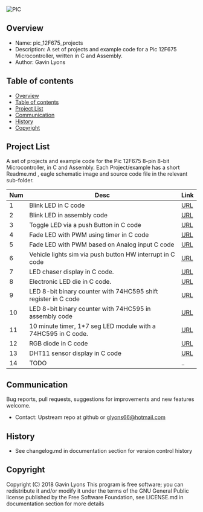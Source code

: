 

![PIC](https://github.com/gavinlyonsrepo/pic_12F675_projects/blob/master/images/pic12F675.jpg)

Overview
--------------------------------------------
* Name: pic_12F675_projects
* Description: A set of projects and example code for a Pic 12F675 Microcontroller,
written in C and Assembly.
* Author: Gavin Lyons

Table of contents
---------------------------

  * [Overview](#overview)
  * [Table of contents](#table-of-contents)
  * [Project List](#project-list)
  * [Communication](#communication)
  * [History](#history)
  * [Copyright](#copyright)


Project List
-----------------------------------------
A set of projects and example code for the Pic 12F675 8-pin 8-bit Microcontroller,
in C and Assembly.
Each Project/example has a short Readme.md , eagle schematic image and source code file
in the relevant sub-folder.

| Num | Desc | Link |
| --- | --- | --- |
| 1  | Blink LED in C code  | [URL](projects/blink_led_c) |
| 2  | Blink LED in assembly code | [URL](projects/blink_led_asm)
| 3  | Toggle LED via a push Button in C code | [URL](projects/push_button_c) |
| 4  | Fade LED with PWM using timer in C code | [URL](projects/pwm_fade_timer_led_c) |
| 5  | Fade LED with PWM based on Analog input C code | [URL](projects/pwm_pot_led_c) |
| 6  | Vehicle lights sim via push button HW interrupt in C code |[URL](projects/emergency_lights_c) |
| 7  | LED chaser display in C code. | [URL](projects/knight_rider_c) |
| 8  | Electronic LED die in C code. | [URL](projects/die_c) |
| 9  | LED 8-bit binary counter with 74HC595 shift register in C code | [URL](projects/74HC595_c) |
| 10  | LED 8-bit binary counter with 74HC595 in assembly code | [URL](projects/74HC595_asm) |
| 11  | 10 minute timer, 1*7 seg LED module with a 74HC595 in C code. | [URL](projects/egg_timer_c) |
| 12 | RGB diode in C code |  [URL](projects/rgb_c) |
| 13 | DHT11 sensor display in C code  |  [URL](projects/dht11) |
| 14 | TODO |  .. |

Communication
-----------

Bug reports, pull requests, suggestions for improvements
and new features welcome.
* Contact: Upstream repo at github or glyons66@hotmail.com

History
------------------

* See changelog.md in documentation section for version control history

Copyright
---------
Copyright (C) 2018 Gavin Lyons
This program is free software; you can redistribute it and/or modify
it under the terms of the GNU General Public license published by
the Free Software Foundation, see LICENSE.md in documentation section
for more details
